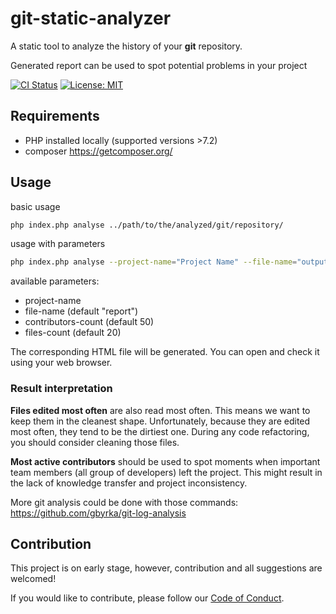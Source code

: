 # git-static-analyzer

A static tool to analyze the history of your **git** repository.

Generated report can be used to spot potential problems in your project

[![CI Status](https://github.com/gbyrka/git-static-analyzer/workflows/CI/badge.svg?branch=master&event=push)](https://github.com/gbyrka/git-static-analyzer/actions) [![License: MIT](https://img.shields.io/badge/License-MIT-yellow.svg)](https://opensource.org/licenses/MIT)

## Requirements

- PHP installed locally (supported versions >7.2)
- composer https://getcomposer.org/

## Usage

basic usage
```sh
php index.php analyse ../path/to/the/analyzed/git/repository/ 
```

usage with parameters
```sh
php index.php analyse --project-name="Project Name" --file-name="outputFileName" ../path/to/the/analyzed/git/repository/ 
```
available parameters:
- project-name
- file-name (default "report")
- contributors-count (default 50)
- files-count (default 20)

The corresponding HTML file will be generated. You can open and check it using your web browser.

### Result interpretation

**Files edited most often** are also read most often. This means we want to keep them in the cleanest shape. Unfortunately, because they are edited most often, they tend to be the dirtiest one. During any code refactoring, you should consider cleaning those files.

**Most active contributors** should be used to spot moments when important team members (all group of developers) left the project. This might result in the lack of knowledge transfer and project inconsistency.

More git analysis could be done with those commands: https://github.com/gbyrka/git-log-analysis

## Contribution

This project is on early stage, however, contribution and all suggestions are welcomed!

If you would like to contribute, please follow our [Code of Conduct](CODE_OF_CONDUCT.md).
